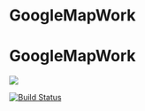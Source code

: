# GoogleMapWork

# GoogleMapWork

[![](https://img.shields.io/badge/language-kotlin-brightgreen)]()

[![Build Status](https://travis-ci.org/chrisnoodoe/GoogleMapWork.svg?branch=master)](https://github.com/chrisnoodoe/GoogleMapWork)
